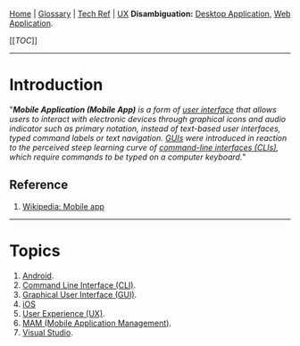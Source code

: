 [Home](/Slalom-LLC/Slalom-Consulting) | [Glossary](/Glossary) | [Tech Ref](/Tech-Ref) | [UX](/Tech-Ref/Software-Development/UX-\(User-Experience\))
**Disambiguation:** [Desktop Application](/Tech-Ref/Software-Development/UX-\(User-Experience\)/Desktop-Applicataion), [Web Application](/Tech-Ref/WWW-\(World-Wide-Web\)/Web-Application).

[[_TOC_]]

---
# Introduction
"_***Mobile Application (Mobile App)*** is a form of [user interface](/Tech-Ref/Software-Development/UX-\(User-Experience\)/GUI-\(Graphical-User-Interface\)) that allows users to interact with electronic devices through graphical icons and audio indicator such as primary notation, instead of text-based user interfaces, typed command labels or text navigation. [GUIs](/Tech-Ref/Software-Development/UX-\(User-Experience\)/GUI-\(Graphical-User-Interface\)) were introduced in reaction to the perceived steep learning curve of [command-line interfaces (CLIs)](/Tech-Ref/CLI-\(Command-Line-Interface\)), which require commands to be typed on a computer keyboard._"

## Reference
1. [Wikipedia: Mobile app](https://en.wikipedia.org/wiki/Mobile_app)

---
# Topics
1. [Android](/Tech-Ref/Google/Android).
1. [Command Line Interface (CLI)](/Tech-Ref/CLI-\(Command-Line-Interface\)).
1. [Graphical User Interface (GUI)](/Tech-Ref/Software-Development/UX-\(User-Experience\)/GUI-\(Graphical-User-Interface\)).
1. [iOS](/Tech-Ref/Apple-Inc/iOS)
1. [User Experience (UX)](/Tech-Ref/Software-Development/UX-\(User-Experience\)).
1. [MAM (Mobile Application Management)](/Tech-Ref/Software-Development/DevOps-\(Development-and-IT-Operations\)/MAM-\(Mobile-Application-Management\)).
1. [Visual Studio](/Tech-Ref/Microsoft/Visual-Studio).
